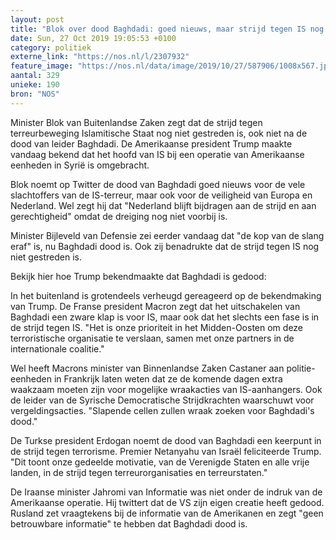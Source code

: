 ```yaml
---
layout: post
title: "Blok over dood Baghdadi: goed nieuws, maar strijd tegen IS nog niet voorbij"
date: Sun, 27 Oct 2019 19:05:53 +0100
category: politiek
externe_link: "https://nos.nl/l/2307932"
feature_image: "https://nos.nl/data/image/2019/10/27/587906/1008x567.jpg"
aantal: 329
unieke: 190
bron: "NOS"
---
```


<p>Minister Blok van Buitenlandse Zaken zegt dat de strijd tegen terreurbeweging Islamitische Staat nog niet gestreden is, ook niet na de dood van leider Baghdadi. De Amerikaanse president Trump maakte vandaag bekend dat het hoofd van IS bij een operatie van Amerikaanse eenheden in Syrië is omgebracht.</p>
<p>Blok noemt op Twitter de dood van Baghdadi goed nieuws voor de vele slachtoffers van de IS-terreur, maar ook voor de veiligheid van Europa en Nederland. Wel zegt hij dat "Nederland blijft bijdragen aan de strijd en aan gerechtigheid" omdat de dreiging nog niet voorbij is.</p>
<p>Minister Bijleveld van Defensie zei eerder vandaag dat "de kop van de slang eraf" is, nu Baghdadi dood is. Ook zij benadrukte dat de strijd tegen IS nog niet gestreden is.</p>
<p>Bekijk hier hoe Trump bekendmaakte dat Baghdadi is gedood:</p>
<p>In het buitenland is grotendeels verheugd gereageerd op de bekendmaking van Trump. De Franse president Macron zegt dat het uitschakelen van Baghdadi een zware klap is voor IS, maar ook dat het slechts een fase is in de strijd tegen IS. "Het is onze prioriteit in het Midden-Oosten om deze terroristische organisatie te verslaan, samen met onze partners in de internationale coalitie."</p>
<p>Wel heeft Macrons minister van Binnenlandse Zaken Castaner aan politie-eenheden in Frankrijk laten weten dat ze de komende dagen extra waakzaam moeten zijn voor mogelijke wraakacties van IS-aanhangers. Ook de leider van de Syrische Democratische Strijdkrachten waarschuwt voor vergeldingsacties. "Slapende cellen zullen wraak zoeken voor Baghdadi's dood."</p>
<p>De Turkse president Erdogan noemt de dood van Baghdadi een keerpunt in de strijd tegen terrorisme. Premier Netanyahu van Israël feliciteerde Trump. "Dit toont onze gedeelde motivatie, van de Verenigde Staten en alle vrije landen, in de strijd tegen terreurorganisaties en terreurstaten."</p>
<p>De Iraanse minister Jahromi van Informatie was niet onder de indruk van de Amerikaanse operatie. Hij twittert dat de VS zijn eigen creatie heeft gedood. Rusland zet vraagtekens bij de informatie van de Amerikanen en zegt "geen betrouwbare informatie" te hebben dat Baghdadi dood is.</p>
